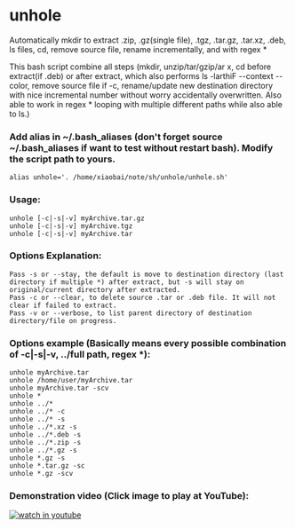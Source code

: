 # unhole
Automatically mkdir to extract .zip, .gz(single file), .tgz, .tar.gz, .tar.xz, .deb, ls files, cd, remove source file, rename incrementally, and with regex *

This bash script combine all steps (mkdir, unzip/tar/gzip/ar x, cd before extract(if .deb) or after extract, which also performs ls -larthiF --context --color, remove source file if -c, rename/update new destination directory with nice incremental number without worry accidentally overwritten. Also able to work in regex * looping with multiple different paths while also able to ls.)

### Add alias in ~/.bash_aliases (don't forget source ~/.bash_aliases if want to test without restart bash). Modify the script path to yours.
    alias unhole='. /home/xiaobai/note/sh/unhole/unhole.sh' 

### Usage:
    unhole [-c|-s|-v] myArchive.tar.gz
    unhole [-c|-s|-v] myArchive.tgz
    unhole [-c|-s|-v] myArchive.tar

### Options Explanation:
    Pass -s or --stay, the default is move to destination directory (last directory if multiple *) after extract, but -s will stay on original/current directory after extracted.
    Pass -c or --clear, to delete source .tar or .deb file. It will not clear if failed to extract.
    Pass -v or --verbose, to list parent directory of destination directory/file on progress.

### Options example (Basically means every possible combination of -c|-s|-v, ../full path, regex *):
    unhole myArchive.tar
    unhole /home/user/myArchive.tar
    unhole myArchive.tar -scv
    unhole *
    unhole ../*
    unhole ../* -c
    unhole ../* -s
    unhole ../*.xz -s
    unhole ../*.deb -s
    unhole ../*.zip -s
    unhole ../*.gz -s
    unhole *.gz -s
    unhole *.tar.gz -sc
    unhole *.gz -scv

### Demonstration video (Click image to play at YouTube): ##

[![watch in youtube](https://i.ytimg.com/vi/nd5U7gwb5w8/hqdefault.jpg)](https://www.youtube.com/watch?v=nd5U7gwb5w8 "unhole")

